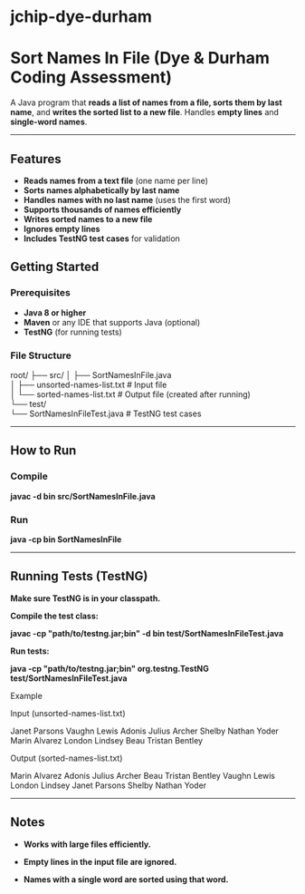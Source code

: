 # jchip-dye-durham

# **Sort Names In File (Dye & Durham Coding Assessment)**

A Java program that **reads a list of names from a file, sorts them by last name**, and **writes the sorted list to a new file**. Handles **empty lines** and **single-word names**.  

---

## **Features**
- **Reads names from a text file** (one name per line)  
- **Sorts names alphabetically by last name**  
- **Handles names with no last name** (uses the first word)  
- **Supports thousands of names efficiently**  
- **Writes sorted names to a new file**  
- **Ignores empty lines**  
- **Includes TestNG test cases** for validation

## **Getting Started**

### **Prerequisites**
- **Java 8 or higher**  
- **Maven** or any IDE that supports Java (optional)  
- **TestNG** (for running tests)  

### File Structure
root/
├── src/
│   ├── SortNamesInFile.java  
│   ├── unsorted-names-list.txt   # Input file  
│   └── sorted-names-list.txt     # Output file (created after running)  
└── test/  
    └── SortNamesInFileTest.java  # TestNG test cases  

---
## **How to Run**

### **Compile**

**javac -d bin src/SortNamesInFile.java**

### **Run**

**java -cp bin SortNamesInFile**

---
## **Running Tests (TestNG)**

**Make sure TestNG is in your classpath.**

**Compile the test class:**

**javac -cp "path/to/testng.jar;bin" -d bin test/SortNamesInFileTest.java**

**Run tests:**

**java -cp "path/to/testng.jar;bin" org.testng.TestNG test/SortNamesInFileTest.java**

Example

Input (unsorted-names-list.txt)

Janet Parsons
Vaughn Lewis
Adonis Julius Archer
Shelby Nathan Yoder
Marin Alvarez
London Lindsey
Beau Tristan Bentley


Output (sorted-names-list.txt)

Marin Alvarez
Adonis Julius Archer
Beau Tristan Bentley
Vaughn Lewis
London Lindsey
Janet Parsons
Shelby Nathan Yoder

---
## **Notes**

- **Works with large files efficiently.**

- **Empty lines in the input file are ignored.**

- **Names with a single word are sorted using that word.**

